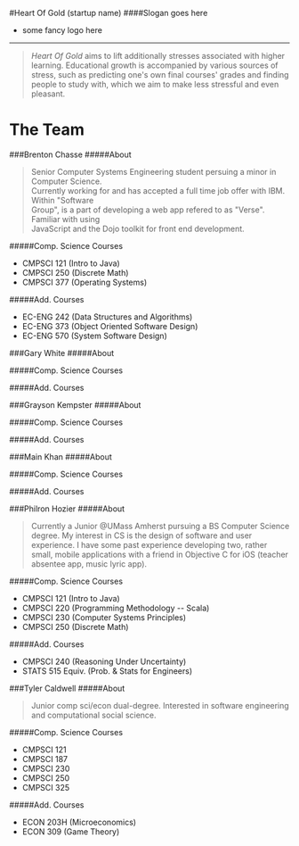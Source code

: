 #Heart Of Gold (startup name)
####Slogan goes here
* some fancy logo here

--------------------
>*Heart Of Gold* aims to lift additionally stresses associated with higher learning. Educational growth is accompanied by various sources of stress, such as predicting one's own final courses' grades and finding people to study with, which we aim to make less stressful and even pleasant.

The Team
=======
###Brenton Chasse 
#####About
>Senior Computer Systems Engineering student persuing a minor in Computer Science.  
Currently working for and has accepted a full time job offer with IBM. Within "Software  
Group", is a part of developing a web app refered to as "Verse". Familiar with using  
JavaScript and the Dojo toolkit for front end development.

#####Comp. Science Courses
* CMPSCI 121 (Intro to Java)
* CMPSCI 250 (Discrete Math)
* CMPSCI 377 (Operating Systems)

#####Add. Courses
* EC-ENG 242 (Data Structures and Algorithms)
* EC-ENG 373 (Object Oriented Software Design)
* EC-ENG 570 (System Software Design)

###Gary White
#####About


#####Comp. Science Courses


#####Add. Courses


###Grayson Kempster
#####About


#####Comp. Science Courses


#####Add. Courses


###Main Khan
#####About


#####Comp. Science Courses


#####Add. Courses


###Philron Hozier
#####About
>Currently a Junior @UMass Amherst pursuing a BS Computer Science degree. My interest in CS is the design of software and user experience.  I have some past experience developing two, rather small, mobile applications with a friend in Objective C for iOS (teacher absentee app, music lyric app).    

#####Comp. Science Courses
* CMPSCI 121 (Intro to Java)
* CMPSCI 220 (Programming Methodology -- Scala)
* CMPSCI 230 (Computer Systems Principles)
* CMPSCI 250 (Discrete Math)

#####Add. Courses
* CMPSCI 240 (Reasoning Under Uncertainty)
* STATS 515 Equiv. (Prob. & Stats for Engineers)

###Tyler Caldwell
#####About
>Junior comp sci/econ dual-degree. Interested in software engineering and computational social science.

#####Comp. Science Courses
* CMPSCI 121
* CMPSCI 187
* CMPSCI 230
* CMPSCI 250
* CMPSCI 325

#####Add. Courses
* ECON 203H (Microeconomics)
* ECON 309 (Game Theory)
